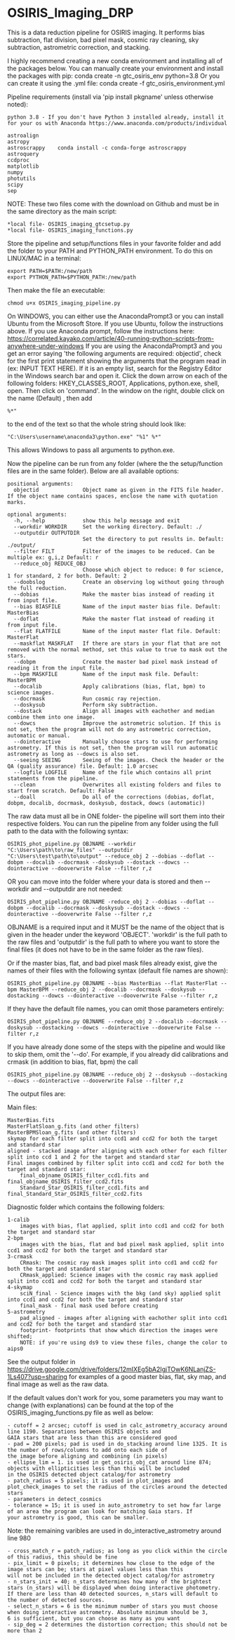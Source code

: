# OSIRIS_Imaging_DRP
This is a data reduction pipeline for OSIRIS imaging. It performs bias subtraction, flat division, bad pixel mask, cosmic ray cleaning, sky subtraction, astrometric correction, and stacking.

I highly recommend creating a new conda environment and installing all of the packages below.
You can manually create your environment and install the packages with pip: conda create -n gtc_osiris_env python=3.8 
Or you can create it using the .yml file: conda create -f gtc_osiris_environment.yml 

Pipeline requirements (install via 'pip install pkgname' unless otherwise noted):

    python 3.8 - If you don't have Python 3 installed already, install it for your os with Anaconda https://www.anaconda.com/products/individual
    
    astroalign
    astropy 
    astroscrappy    conda install -c conda-forge astroscrappy
    astroquery
    ccdproc
    matplotlib
    numpy
    photutils
    scipy
    sep
    
NOTE: These two files come with the download on Github and must be in the same directory as the main script:   

    *local file- OSIRIS_imaging_gtcsetup.py
    *local file- OSIRIS_imaging_functions.py

Store the pipeline and setup/functions files in your favorite folder and add the folder to your PATH and PYTHON_PATH environment. 
To do this on LINUX/MAC in a terminal:

    export PATH=$PATH:/new/path
    export PYTHON_PATH=$PYTHON_PATH:/new/path

Then make the file an executable:  
    
    chmod u+x OSIRIS_imaging_pipeline.py

On WINDOWS, you can either use the AnacondaPrompt3 or you can install Ubuntu from the Microsoft Store. If you use Ubuntu, follow the instructions above. If you use Anaconda prompt, follow the instructions here: https://correlated.kayako.com/article/40-running-python-scripts-from-anywhere-under-windows 
If you are using the AnacondaPrompt3 and you get an error saying 'the following arguments are required: objectid', check for the first print statement showing the arguments that the program read in (ex: INPUT TEXT HERE). If it is an empty list, search for the Registry Editor in the Windows search bar and open it. Click the down arrow on each of the following folders: HKEY_CLASSES_ROOT, Applications, python.exe, shell, open. Then click on 'command'. In the window on the right, double click on the name (Default) , then add 
    
    %*"
    
to the end of the text so that the whole string should look like:
    
    "C:\Users\username\anaconda3\python.exe" "%1" %*"
This allows Windows to pass all arguments to python.exe.

Now the pipeline can be run from any folder (where the the setup/function files are in the same folder). Below are all available options:

    positional arguments:
      objectid              Object name as given in the FITS file header. If the object name contains spaces, enclose the name with quotation marks.

    optional arguments:
      -h, --help            show this help message and exit
      --workdir WORKDIR     Set the working directory. Default: ./
      --outputdir OUTPUTDIR
                            Set the directory to put results in. Default: ./output/
      --filter FILT         Filter of the images to be reduced. Can be multiple ex: g,i,z Default: r
      --reduce_obj REDUCE_OBJ
                            Choose which object to reduce: 0 for science, 1 for standard, 2 for both. Default: 2
      --doobslog            Create an observing log without going through the full reduction. 
      --dobias              Make the master bias instead of reading it from input file.
      --bias BIASFILE       Name of the input master bias file. Default: MasterBias
      --doflat              Make the master flat instead of reading it from input file.
      --flat FLATFILE       Name of the input master flat file. Default: MasterFlat
      --maskflat MASKFLAT   If there are stars in your flat that are not removed with the normal method, set this value to true to mask out the stars.
      --dobpm               Create the master bad pixel mask instead of reading it from the input file.
      --bpm MASKFILE        Name of the input mask file. Default: MasterBPM
      --docalib             Apply calibrations (bias, flat, bpm) to science images.
      --docrmask            Run cosmic ray rejection.
      --doskysub            Perform sky subtraction.
      --dostack             Align all images with eachother and median combine them into one image.
      --dowcs               Improve the astrometric solution. If this is not set, then the program will not do any astrometric correction, automatic or manual. 
      --dointeractive       Manually choose stars to use for performing astrometry. If this is not set, then the program will run automatic astrometry as long as --dowcs is also set.
      --seeing SEEING       Seeing of the images. Check the header or the QA (quality assurance) file. Default: 1.0 arcsec
      --logfile LOGFILE     Name of the file which contains all print statements from the pipeline.
      --clean               Overwrites all existing folders and files to start from scratch. Default: False
      --doall               Do all of the corrections (dobias, doflat, dobpm, docalib, docrmask, doskysub, dostack, dowcs (automatic))

The raw data must all be in ONE folder- the pipeline will sort them into their respective folders.
You can run the pipeline from any folder using the full path to the data with the following syntax:

    OSIRIS_phot_pipeline.py OBJNAME --workdir  "C:\Users\path\to\raw_files" --outputdir "C:\Users\test\path\to\output" --reduce_obj 2 --dobias --doflat --dobpm --docalib --docrmask --doskysub --dostack --dowcs --dointeractive --dooverwrite False --filter r,z

OR you can move into the folder where your data is stored and then --workdir and --outputdir are not needed:

    OSIRIS_phot_pipeline.py OBJNAME -reduce_obj 2 --dobias --doflat --dobpm --docalib --docrmask --doskysub --dostack --dowcs --dointeractive --dooverwrite False --filter r,z

OBJNAME is a required input and it MUST be the name of the object that is given in the header under the keyword 'OBJECT'.
'workdir' is the full path to the raw files and 'outputdir' is the full path to where you want to store the final files (it does not have to be in the same folder as the raw files).

Or if the master bias, flat, and bad pixel mask files already exist, give the names of their files with the following syntax (default file names are shown):

    OSIRIS_phot_pipeline.py OBJNAME --bias MasterBias --flat MasterFlat --bpm MasterBPM --reduce_obj 2 --docalib --docrmask --doskysub --dostacking --dowcs --dointeractive --dooverwrite False --filter r,z

If they have the default file names, you can omit those parameters entirely:
    
    OSIRIS_phot_pipeline.py OBJNAME --reduce_obj 2 --docalib --docrmask --doskysub --dostacking --dowcs --dointeractive --dooverwrite False --filter r,z

If you have already done some of the steps with the pipeline and would like to skip them, omit the '--do'. For example, if you already did calibrations and crmask (in addition to bias, flat, bpm) the call
    
    OSIRIS_phot_pipeline.py OBJNAME --reduce_obj 2 --doskysub --dostacking --dowcs --dointeractive --dooverwrite False --filter r,z
    
The output files are:

Main files:

    MasterBias.fits
    MasterFlatSloan_g.fits (and other filters)
    MasterBPMSloan_g.fits (and other filters)
    skymap for each filter split into ccd1 and ccd2 for both the target and standard star 
    aligned - stacked image after aligning with each other for each filter split into ccd 1 and 2 for the target and standard star 
    Final images combined by filter split into ccd1 and ccd2 for both the target and standard star:
        final_objname_OSIRIS_filter_ccd1.fits and final_objname_OSIRIS_filter_ccd2.fits
        Standard_Star_OSIRIS_filter_ccd1.fits and final_Standard_Star_OSIRIS_filter_ccd2.fits

Diagnostic folder which contains the following folders:

    1-calib
        images with bias, flat applied, split into ccd1 and ccd2 for both the target and standard star
    2-bpm
        images with the bias, flat and bad pixel mask applied, split into ccd1 and ccd2 for both the target and standard star
    3-crmask
        CRmask: The cosmic ray mask images split into ccd1 and ccd2 for both the target and standard star
        CRmask_applied: Science images with the cosmic ray mask applied split into ccd1 and ccd2 for both the target and standard star
    4-skymap
        sciN_final - Science images with the bkg (and sky) applied split into ccd1 and ccd2 for both the target and standard star
        final_mask - final mask used before creating 
    5-astrometry
        pad_aligned - images after aligning with eachother split into ccd1 and ccd2 for both the target and standard star
        footprint- footprints that show which direction the images were shifted; 
        NOTE: if you're using ds9 to view these files, change the color to aips0
        
See the output folder in https://drive.google.com/drive/folders/12mIXEg5bA2IgjTOwK6NLanjZS-1Ls407?usp=sharing for examples of a good master bias, flat, sky map, and final image as well as the raw data.

If the default values don't work for you, some parameters you may want to change (with explanations) can be found at the top of the OSIRIS_imaging_functions.py file as well as below:

    - cutoff = 2 arcsec; cutoff is used in calc_astrometry_accuracy around line 1190. Separations between OSIRIS objects and 
    GAIA stars that are less than this are considered good
    - pad = 200 pixels; pad is used in do_stacking around line 1325. It is the number of rows/columns to add onto each side of 
    the image before aligning and combining (in pixels)
    - ellipse_lim = 1. is used in get_osiris_obj_cat around line 874; objects with ellipticities less than this will be included 
    in the OSIRIS detected object catalog/for astrometry
    - patch_radius = 5 pixels; it is used in plot_images and plot_check_images to set the radius of the circles around the detected stars
    - parameters in detect_cosmics
    - tolerance = 15; it is used in auto_astrometry to set how far large of an area the program can look for matching Gaia stars. If
    your astrometry is good, this can be smaller.
    
Note: the remaining varibles are used in do_interactive_astrometry around line 980

    - cross_match_r = patch_radius; as long as you click within the circle of this radius, this should be fine
    - pix_limit = 0 pixels; it determines how close to the edge of the image stars can be; stars at pixel values less than this 
    will not be included in the detected object catalog/for astrometry
    - n_stars_init = 40; n_stars determines how many of the brightest stars (n_stars) will be displayed when doing interactive photometry. 
    If there are less than 40 detected sources, n_stars will default to the number of detected sources.
    - select_n_stars = 6 is the minimum number of stars you must choose when doing interactive astrometry. Absolute minimum should be 3, 
    6 is sufficient, but you can choose as many as you want
    - sip_deg = 2 determines the distortion correction; this should not be more than 2

